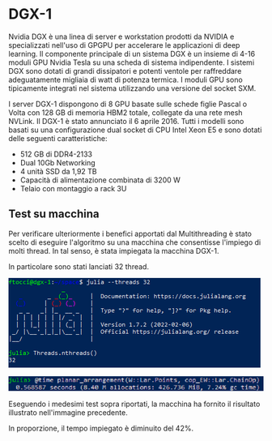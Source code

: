 # DGX-1

Nvidia DGX è una linea di server e workstation prodotti da NVIDIA e specializzati nell'uso di GPGPU per accelerare le applicazioni di deep learning. Il componente principale di un sistema DGX è un insieme di 4-16 moduli GPU Nvidia Tesla su una scheda di sistema indipendente. I sistemi DGX sono dotati di grandi dissipatori e potenti ventole per raffreddare adeguatamente migliaia di watt di potenza termica. I moduli GPU sono tipicamente integrati nel sistema utilizzando una versione del socket SXM.

I server DGX-1 dispongono di 8 GPU basate sulle schede figlie Pascal o Volta con 128 GB di memoria HBM2 totale, collegate da una rete mesh NVLink. Il DGX-1 è stato annunciato il 6 aprile 2016. Tutti i modelli sono basati su una configurazione dual socket di CPU Intel Xeon E5 e sono dotati delle seguenti caratteristiche:

- 512 GB di DDR4-2133
- Dual 10Gb Networking
- 4 unità SSD da 1,92 TB
- Capacità di alimentazione combinata di 3200 W
- Telaio con montaggio a rack 3U

## Test su macchina

Per verificare ulteriormente i benefici apportati dal Multithreading è stato scelto di eseguire l'algoritmo su una macchina che consentisse l'impiego di molti thread. In tal senso, è stata impiegata la macchina DGX-1.

In particolare sono stati lanciati 32 thread.

![nthreads](images/Test/nThreads.png)

![risultato](images/Test/32Thread.png)

Eseguendo i medesimi test sopra riportati, la macchina ha fornito il risultato illustrato nell'immagine precedente.

In proporzione, il tempo impiegato è diminuito del 42%.